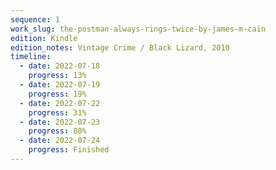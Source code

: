 ```yaml
---
sequence: 1
work_slug: the-postman-always-rings-twice-by-james-m-cain
edition: Kindle
edition_notes: Vintage Crime / Black Lizard, 2010
timeline:
  - date: 2022-07-18
    progress: 13%
  - date: 2022-07-19
    progress: 19%
  - date: 2022-07-22
    progress: 31%
  - date: 2022-07-23
    progress: 80%
  - date: 2022-07-24
    progress: Finished
---
```

